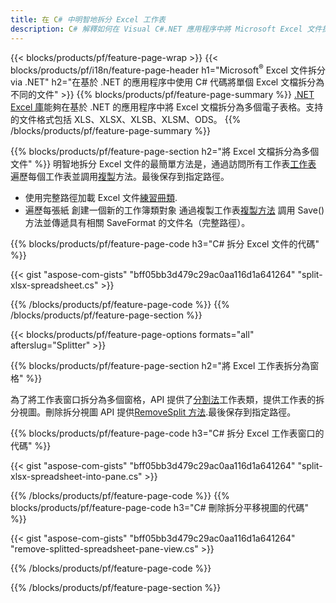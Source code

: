 ```yaml
---
title: 在 C# 中明智地拆分 Excel 工作表
description: C# 解釋如何在 Visual C#.NET 應用程序中將 Microsoft Excel 文件拆分為多個文件的源代碼
---
```

{{< blocks/products/pf/feature-page-wrap >}}
{{< blocks/products/pf/i18n/feature-page-header h1="Microsoft<sup>&reg;</sup> Excel 文件拆分 via .NET" h2="在基於 .NET 的應用程序中使用 C# 代碼將單個 Excel 文檔拆分為不同的文件" >}}
{{% blocks/products/pf/feature-page-summary %}}
[.NET Excel 庫](/cells/zh-hant/net/)能夠在基於 .NET 的應用程序中將 Excel 文檔拆分為多個電子表格。支持的文件格式包括 XLS、XLSX、XLSB、XLSM、ODS。
{{% /blocks/products/pf/feature-page-summary %}}

{{% blocks/products/pf/feature-page-section h2="將 Excel 文檔拆分為多個文件" %}}
明智地拆分 Excel 文件的最簡單方法是，通過訪問所有工作表[工作表](https://reference.aspose.com/cells/net/aspose.cells/workbook/properties/worksheets) 遍歷每個工作表並調用[複製](https://reference.aspose.com/cells/net/aspose.cells/worksheet/methods/copy)方法。最後保存到指定路徑。

 + 使用完整路徑加載 Excel 文件[練習冊類](https://reference.aspose.com/cells/net/aspose.cells/workbook).
+ 遍歷每張紙
創建一個新的工作簿類對象
 通過複製工作表[複製方法](https://reference.aspose.com/cells/net/aspose.cells/worksheet/methods/copy)
調用 Save() 方法並傳遞具有相關 SaveFormat 的文件名（完整路徑）。

{{% blocks/products/pf/feature-page-code h3="C# 拆分 Excel 文件的代碼" %}}

{{< gist "aspose-com-gists" "bff05bb3d479c29ac0aa116d1a641264" "split-xlsx-spreadsheet.cs" >}}

{{% /blocks/products/pf/feature-page-code %}}
{{% /blocks/products/pf/feature-page-section %}}

{{< blocks/products/pf/feature-page-options formats="all" afterslug="Splitter" >}}

{{% blocks/products/pf/feature-page-section h2="將 Excel 工作表拆分為窗格" %}}

為了將工作表窗口拆分為多個窗格，API 提供了[分割法](https://reference.aspose.com/cells/net/aspose.cells/worksheet/methods/split)工作表類，提供工作表的拆分視圖。刪除拆分視圖 API 提供[RemoveSplit 方法](https://reference.aspose.com/cells/net/aspose.cells/worksheet/methods/removesplit).最後保存到指定路徑。

{{% blocks/products/pf/feature-page-code h3="C# 拆分 Excel 工作表窗口的代碼" %}}

{{< gist "aspose-com-gists" "bff05bb3d479c29ac0aa116d1a641264" "split-xlsx-spreadsheet-into-pane.cs" >}}

{{% /blocks/products/pf/feature-page-code %}}
{{% blocks/products/pf/feature-page-code h3="C# 刪除拆分平移視圖的代碼" %}}

{{< gist "aspose-com-gists" "bff05bb3d479c29ac0aa116d1a641264" "remove-splitted-spreadsheet-pane-view.cs" >}}

{{% /blocks/products/pf/feature-page-code %}}

{{% /blocks/products/pf/feature-page-section %}}
